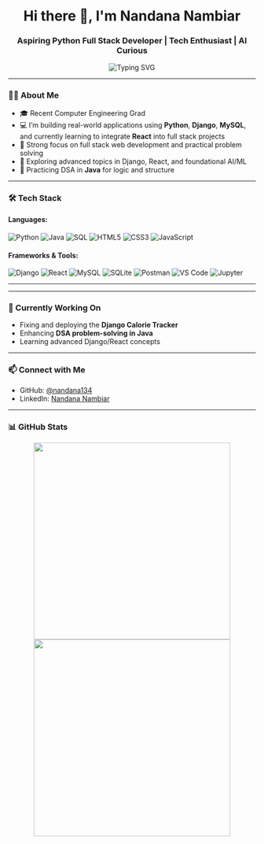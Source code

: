 <h1 align="center">Hi there 👋, I'm Nandana Nambiar</h1>
<h3 align="center">Aspiring Python Full Stack Developer | Tech Enthusiast | AI Curious</h3>

<p align="center">
  <img src="https://readme-typing-svg.herokuapp.com?font=Fira+Code&duration=3000&pause=1000&color=F78DA7&center=true&vCenter=true&width=435&lines=Code.+Create.+Contribute." alt="Typing SVG" />
</p>

---

### 🧑‍💻 About Me

- 🎓 Recent Computer Engineering Grad
- 💻 I’m building real-world applications using **Python**, **Django**, **MySQL**, and currently learning to integrate **React** into full stack projects
- 🔧 Strong focus on full stack web development and practical problem solving
- 🧠 Exploring advanced topics in Django, React, and foundational AI/ML
- 📌 Practicing DSA in **Java** for logic and structure

---

### 🛠️ Tech Stack

#### Languages:
![Python](https://img.shields.io/badge/Python-%233776AB.svg?style=for-the-badge&logo=python&logoColor=white)
![Java](https://img.shields.io/badge/Java-%23ED8B00.svg?style=for-the-badge&logo=java&logoColor=white)
![SQL](https://img.shields.io/badge/SQL-%2307405E.svg?style=for-the-badge&logo=sqlite&logoColor=white)
![HTML5](https://img.shields.io/badge/HTML5-%23E34F26.svg?style=for-the-badge&logo=html5&logoColor=white)
![CSS3](https://img.shields.io/badge/CSS3-%231572B6.svg?style=for-the-badge&logo=css3&logoColor=white)
![JavaScript](https://img.shields.io/badge/JavaScript-%23F7DF1E.svg?style=for-the-badge&logo=javascript&logoColor=black)

#### Frameworks & Tools:
![Django](https://img.shields.io/badge/Django-%23092E20.svg?style=for-the-badge&logo=django&logoColor=white)
![React](https://img.shields.io/badge/React-%2320232A.svg?style=for-the-badge&logo=react&logoColor=61DAFB)
![MySQL](https://img.shields.io/badge/MySQL-%2300f.svg?style=for-the-badge&logo=mysql&logoColor=white)
![SQLite](https://img.shields.io/badge/SQLite-%2307405e.svg?style=for-the-badge&logo=sqlite&logoColor=white)
![Postman](https://img.shields.io/badge/Postman-%23FF6C37.svg?style=for-the-badge&logo=postman&logoColor=white)
![VS Code](https://img.shields.io/badge/VSCode-%23007ACC.svg?style=for-the-badge&logo=visual%20studio%20code&logoColor=white)
![Jupyter](https://img.shields.io/badge/Jupyter-%23F37626.svg?style=for-the-badge&logo=jupyter&logoColor=white)

---



---


### 📌 Currently Working On

- Fixing and deploying the **Django Calorie Tracker**
- Enhancing **DSA problem-solving in Java**
- Learning advanced Django/React concepts


---

### 📫 Connect with Me

- GitHub: [@nandana134](https://github.com/nandana134)
- LinkedIn: [Nandana Nambiar](www.linkedin.com/in/nandana-nambiar-643a03228)

---

### 📊 GitHub Stats

<p align="center">
  <img src="https://github-readme-stats.vercel.app/api?username=nandana134&show_icons=true&theme=radical" width="400"/>
  <img src="https://github-readme-streak-stats.herokuapp.com/?user=nandana134&theme=radical" width="400"/>
</p>
